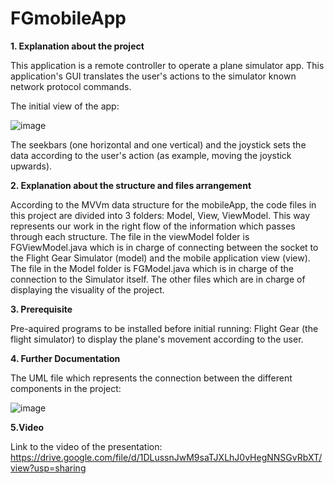 # FGmobileApp

**1. Explanation about the project**

This application is a remote controller to operate a plane simulator app.
This application's GUI translates the user's actions to the simulator known network protocol commands.

The initial view of the app:

![image](https://user-images.githubusercontent.com/73580442/123557103-af89a880-d797-11eb-9241-a8a38a03a94e.png)

The seekbars (one horizontal and one vertical) and the joystick sets the data according to the user's action (as example, moving the joystick upwards).

**2. Explanation about the structure and files arrangement**

According to the MVVm data structure for the mobileApp, the code files in this project are divided into 3 folders: Model, View, ViewModel.
This way represents our work in the right flow of the information which passes through each structure.
The file in the viewModel folder is FGViewModel.java which is in charge of connecting between the socket to the Flight Gear Simulator (model) and the mobile application view (view).
The file in the Model folder is FGModel.java which is in charge of the connection to the Simulator itself.
The other files which are in charge of displaying the visuality of the project.

**3. Prerequisite**

Pre-aquired programs to be installed before initial running: Flight Gear (the flight simulator) to display the plane's movement according to the user.

**4. Further Documentation**

The UML file which represents the connection between the different components in the project:

![image](https://user-images.githubusercontent.com/73580442/123557553-245de200-d79a-11eb-8132-87dabcc94584.png)

**5.Video**

Link to the video of the presentation: https://drive.google.com/file/d/1DLussnJwM9saTJXLhJ0vHegNNSGvRbXT/view?usp=sharing
